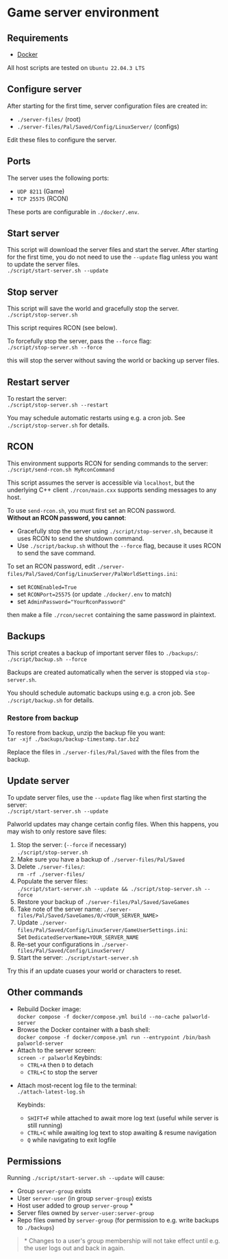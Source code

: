 # Game server environment

## Requirements

- [Docker](https://docs.docker.com/get-docker/)

All host scripts are tested on `Ubuntu 22.04.3 LTS`

## Configure server

After starting for the first time, server configuration files are created in:

- `./server-files/` (root)
- `./server-files/Pal/Saved/Config/LinuxServer/` (configs)

Edit these files to configure the server.

## Ports

The server uses the following ports:

- `UDP 8211` (Game)
- `TCP 25575` (RCON)

These ports are configurable in `./docker/.env`.

## Start server

This script will download the server files and start the server. After starting
for the first time, you do not need to use the `--update` flag unless you want
to update the server files.  
`./script/start-server.sh --update`

## Stop server

This script will save the world and gracefully stop the server.  
`./script/stop-server.sh`

This script requires RCON (see below).

To forcefully stop the server, pass the `--force` flag:  
`./script/stop-server.sh --force`

this will stop the server without saving the world or backing up server files.

## Restart server

To restart the server:  
`./script/stop-server.sh --restart`

You may schedule automatic restarts using e.g. a cron job.
See `./script/stop-server.sh` for details.

## RCON

This environment supports RCON for sending commands to the server:  
`./script/send-rcon.sh MyRconCommand`

This script assumes the server is accessible via `localhost`, but the
underlying C++ client `./rcon/main.cxx` supports sending messages to any host.

To use `send-rcon.sh`, you must first set an RCON password.  
**Without an RCON password, you cannot**:

- Gracefully stop the server using `./script/stop-server.sh`,
  because it uses RCON to send the shutdown command.
- Use `./script/backup.sh` without the `--force` flag, because it uses RCON to
  send the save command.

To set an RCON password, edit `./server-files/Pal/Saved/Config/LinuxServer/PalWorldSettings.ini`:

- set `RCONEnabled=True`
- set `RCONPort=25575` (or update `./docker/.env` to match)
- set `AdminPassword="YourRconPassword"`

then make a file `./rcon/secret` containing the same password in plaintext.

## Backups

This script creates a backup of important server files to `./backups/`:  
`./script/backup.sh --force`

Backups are created automatically when the server is stopped via `stop-server.sh`.

You should schedule automatic backups using e.g. a cron job. See `./script/backup.sh`
for details.

### Restore from backup

To restore from backup, unzip the backup file you want:  
`tar -xjf ./backups/backup-timestamp.tar.bz2`

Replace the files in `./server-files/Pal/Saved` with the files from the backup.

## Update server

To update server files, use the `--update` flag like when first
starting the server:  
`./script/start-server.sh --update`

Palworld updates may change certain config files. When
this happens, you may wish to only restore save files:

1. Stop the server:  (`--force` if necessary)  
   `./script/stop-server.sh`
2. Make sure you have a backup of `./server-files/Pal/Saved`
3. Delete `./server-files/`:  
   `rm -rf ./server-files/`
4. Populate the server files:  
   `./script/start-server.sh --update && ./script/stop-server.sh --force`
5. Restore your backup of `./server-files/Pal/Saved/SaveGames`
6. Take note of the server name: `./server-files/Pal/Saved/SaveGames/0/<YOUR_SERVER_NAME>`
7. Update `./server-files/Pal/Saved/Config/LinuxServer/GameUserSettings.ini`:  
   Set `DedicatedServerName=YOUR_SERVER_NAME`
8. Re-set your configurations in `./server-files/Pal/Saved/Config/LinuxServer/`
9. Start the server:
   `./script/start-server.sh`

Try this if an update cuases your world or characters to reset.

## Other commands

- Rebuild Docker image:  
  `docker compose -f docker/compose.yml build --no-cache palworld-server`
- Browse the Docker container with a bash shell:  
  `docker compose -f docker/compose.yml run --entrypoint /bin/bash palworld-server`
- Attach to the server screen:  
  `screen -r palworld`
  Keybinds:
  - `CTRL+A` then `D` to detach
  - `CTRL+C` to stop the server

<!-- line break -->

- Attach most-recent log file to the terminal:  
  `./attach-latest-log.sh`

  Keybinds:
  - `SHIFT+F` while attached to await more log text (useful while server is
              still running)
  - `CTRL+C` while awaiting log text to stop awaiting & resume navigation
  - `Q` while navigating to exit logfile

## Permissions

Running `./script/start-server.sh --update` will cause:

- Group `server-group` exists
- User `server-user` (in group `server-group`) exists
- Host user added to group `server-group` *
- Server files owned by `server-user:server-group`
- Repo files owned by `server-group` (for permission to e.g. write backups to `./backups`)

> \* Changes to a user's group membership will not take effect until e.g. the
> user logs out and back in again.
